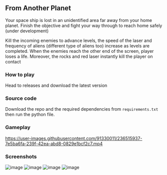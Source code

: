 ## From Another Planet
Your space ship is lost in an unidentified area far away from your home planet. Finish the objective and fight your way through to reach home safely (under development)

Kill the incoming enemies to advance levels, the speed of the laser and frequency of aliens (different type of aliens too) increase as levels are completed. When the enemies reach the other end of the screen, player loses a life. Moreover, the rocks and red laser instantly kill the player on contact


### How to play 
Head to releases and download the latest version 


### Source code 
Download the repo and the required dependencies from `requirements.txt` then run the python file.


### Gameplay
https://user-images.githubusercontent.com/91330011/236515937-7e5ba6fa-239f-42ea-abd8-0829e1bcf2c7.mp4


### Screenshots 

![image](https://user-images.githubusercontent.com/91330011/236516208-b3ee44f0-03bb-45ac-b6bf-74ccecc71e9e.png)
![image](https://user-images.githubusercontent.com/91330011/236516451-ff30aa6f-1b3b-401b-82dc-1bd581d88ce6.png)
![image](https://user-images.githubusercontent.com/91330011/236516619-30dfe467-e64f-4fba-8a1c-6deeb88adac5.png)
![image](https://user-images.githubusercontent.com/91330011/236516565-3c349442-ab61-49b9-8d41-c641fa63dd7d.png)
